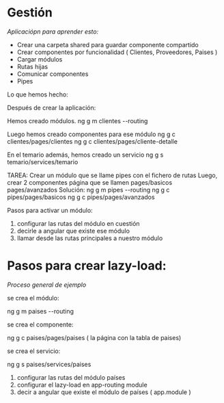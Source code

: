 # Gestión

*Aplicaciópn para aprender esto:*

- Crear una carpeta shared para guardar componente compartido
- Crear componentes por funcionalidad ( Clientes, Proveedores, Paises )
- Cargar módulos
- Rutas hijas
- Comunicar componentes
- Pipes

Lo que hemos hecho:

Después de crear la aplicación:

Hemos creado módulos.
ng g m clientes --routing

Luego hemos creado componentes para ese módulo
ng g c clientes/pages/clientes
ng g c clientes/pages/cliente-detalle

En el temario además, hemos creado un servicio
ng g s temario/services/temario

TAREA:
Crear un módulo que se llame pipes con el fichero de rutas
Luego, crear 2 componentes página que se llamen
pages/basicos
pages/avanzados
Solución:
ng g m pipes --routing
ng g c pipes/pages/basicos
ng g c pipes/pages/avanzados

Pasos para activar un módulo:
1. configurar las rutas del módulo en cuestión
2. decirle a angular que existe ese módulo
3. llamar desde las rutas principales a nuestro módulo

# Pasos para crear lazy-load:
*Proceso general de ejemplo*

se crea el módulo:

ng g m paises --routing


se crea el componente:

ng g c paises/pages/paises
( la página con la tabla de paises)


se crea el servicio:

ng g s paises/services/paises


1. configurar las rutas del módulo países
2. configurar el lazy-load en app-routing module
3. decir a angular que existe el módulo de países ( app.module )